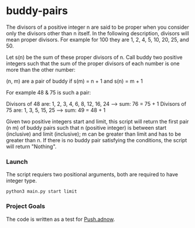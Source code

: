 # buddy-pairs
The divisors of a positive integer n are said to be proper when you consider only the divisors other than n itself. In the following description, divisors will mean proper divisors. For example for 100 they are 1, 2, 4, 5, 10, 20, 25, and 50.

Let s(n) be the sum of these proper divisors of n. Call buddy two positive integers such that the sum of the proper divisors of each number is one more than the other number:

(n, m) are a pair of buddy if s(m) = n + 1 and s(n) = m + 1

For example 48 & 75 is such a pair:

Divisors of 48 are: 1, 2, 3, 4, 6, 8, 12, 16, 24 --> sum: 76 = 75 + 1
Divisors of 75 are: 1, 3, 5, 15, 25 --> sum: 49 = 48 + 1

Given two positive integers start and limit, this script will return the first pair (n m) of buddy pairs such that n (positive integer) is between start (inclusive) and limit (inclusive); m can be greater than limit and has to be greater than n. If there is no buddy pair satisfying the conditions, the script will return "Nothing".

### Launch

The script requiers two positional arguments, both are required to have integer type.

```
python3 main.py start limit
```

### Project Goals

The code is written as a test for [Push.adnow](https://push.adnow.com).
